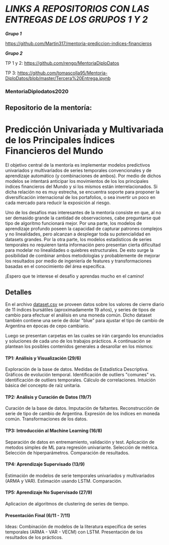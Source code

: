 # ___LINKS A REPOSITORIOS CON LAS ENTREGAS DE LOS GRUPOS 1 Y 2___

___Grupo 1___ 

https://github.com/Martin317/mentoria-prediccion-indices-financieros

___Grupo 2___  

TP 1 y 2: https://github.com/rengo/MentoriaDiploDatos

TP 3: https://github.com/tomascolla95/Mentoria-DiploDatos/blob/master/Tercera%20Entrega.ipynb


### MentoriaDiplodatos2020

## Repositorio de la mentoría: 

# Predicción Univariada y Multivariada de los Principales Índices Financieros del Mundo

El objetivo central de la mentoría es implementar modelos predictivos univariados y multivariados de series temporales convencionales y de aprendizaje automático (y combinaciones de ambos). Por medio de dichos modelos se intentará anticipar los movimientos de los los principales índices financieros del Mundo y si los mismos están interrelacionados. Si dicha relación no es muy estrecha, se encuentra soporte para proponer la diversificación internacional de los portafolios, o sea invertir un poco en cada mercado para reducir la exposición al riesgo. 

Uno de los desafíos mas interesantes de la mentoría consiste en que, al no ser demasido grande la cantidad de observaciones, cabe preguntarse qué tipo de algoritmo funcionará mejor. Por una parte, los modelos de aprendizaje profundo poseen la capacidad de capturar patrones complejos y no linealidades, pero alcanzan a desplegar toda su potencialidad en datasets grandes. Por la otra parte, los modelos estadísticos de series temporales no requieren tanta información pero presentan cierta dificultad para modelar no linealidades o quiebres estructurales. De esto surge la posibilidad de combinar ambos metodologías y probablemente de mejorar los resultados por medio de ingeniería de features y transformaciones basadas en el conocimiento del área específica.

¡Espero que te interese el desafío y aprendas mucho en el camino!

## Detalles

En el archivo [dataset.csv](https://github.com/sergiobuzzi/MentoriaDiplodatos2020/blob/master/dataset.csv) se proveen datos sobre los valores de cierre diario de 11 índices bursátiles (aproximadamente 19 años), y series de tipos de cambio para efectuar el análisis en una moneda común. Dicho dataset también contiene una serie de dolar "blue" para ajustar el tipo de cambio de Argentina en épocas de cepo cambiario.

Luego se presentan carpetas en las cuales se irán cargando los enunciados y soluciones de cada uno de los trabajos prácticos. A continuación se plantean los posibles contenidos generales a desarollar en los mismos:

#### TP1: Análisis y Visualización (29/6)

Exploración de la base de datos. Medidas de Estadística Descriptiva. Gráficos de evolución temporal. Identificación de outliers "comunes" vs. identificación de outliers temporales. Cálculo de correlaciones. Intuición básica del concepto de raíz unitaria.

#### TP2: Análisis y Curación de Datos (19/7)

Curación de la base de datos. Imputación de faltantes. Reconstrucción de serie de tipo de cambio de Argentina. Expresión de los índices en moneda común. Transformaciones de los datos.

#### TP3: Introducción al Machine Learning (16/8)

Separación de datos en entremamiento, validación y test. Aplicación de metodos simples de ML para regresión univariante. Selección de métrica. Selección de hiperparámetros. Comparación de resultados.

#### TP4: Aprendizaje Supervisado (13/9)

Estimación de modelos de serie temporales univariados y multivariados (ARMA y VAR). Estimación usando LSTM. Comparación. 

#### TP5: Aprendizaje No Supervisado (27/9)

Aplicacion de algoritmos de clustering de series de tiempo.

#### Presentación Final (6/11 - 7/11) 

Ideas: Combinación de modelos de la literatura específica de series temporales (ARMA - VAR - VECM) con LSTM. Presentación de los resultados de los prácticos.


